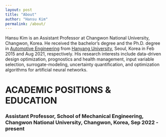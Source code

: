 ```yaml
---
layout: post
title: "About"
author: "Hansu Kim"
permalink: /about/
---
```


Hansu Kim is an Assistant Professor at Changwon National University, Changwon, Korea. He received the bachelor’s degree and the Ph.D. degree in [Automotive Engineering](https://ae.hanyang.ac.kr/) from [Hanyang University](https://www.hanyang.ac.kr/), Seoul, Korea in Feb 2015 and Aug 2021, respectively. His research interests include data-driven design optimization, prognostics and health management, input variable selection, surrogate-modeling, uncertainty quantification, and optimization algorithms for artificial neural networks.

# ACADEMIC POSITIONS & EDUCATION
### Assistant Professor, School of Mechanical Engineering, Changwon National University, Changwon, Korea, Sep 2022 - present
